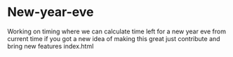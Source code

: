 # New-year-eve
Working on timing where  we can calculate time left for a new year eve from current time if you got a new idea of making this great just contribute and bring new features 
index.html
